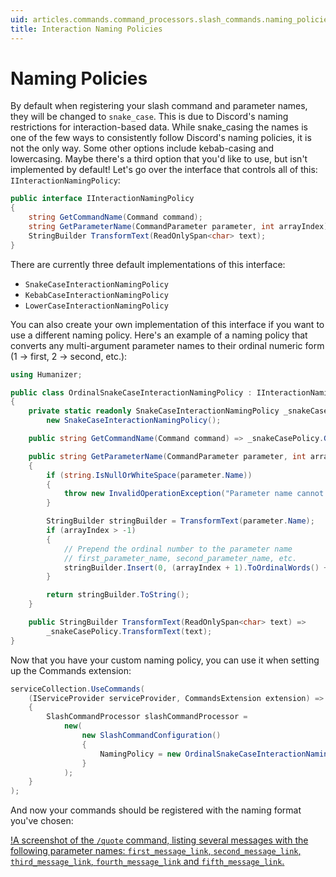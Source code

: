 ```yaml
---
uid: articles.commands.command_processors.slash_commands.naming_policies
title: Interaction Naming Policies
---
```


# Naming Policies

By default when registering your slash command and parameter names, they will be changed to `snake_case`. This is due to Discord's naming restrictions for interaction-based data. While snake_casing the names is one of the few ways to consistently follow Discord's naming policies, it is not the only way. Some other options include kebab-casing and lowercasing. Maybe there's a third option that you'd like to use, but isn't implemented by default! Let's go over the interface that controls all of this: `IInteractionNamingPolicy`:

```cs
public interface IInteractionNamingPolicy
{
    string GetCommandName(Command command);
    string GetParameterName(CommandParameter parameter, int arrayIndex);
    StringBuilder TransformText(ReadOnlySpan<char> text);
}
```

There are currently three default implementations of this interface:
- `SnakeCaseInteractionNamingPolicy`
- `KebabCaseInteractionNamingPolicy`
- `LowerCaseInteractionNamingPolicy`

You can also create your own implementation of this interface if you want to use a different naming policy. Here's an example of a naming policy that converts any multi-argument parameter names to their ordinal numeric form (1 -> first, 2 -> second, etc.):

```cs
using Humanizer;

public class OrdinalSnakeCaseInteractionNamingPolicy : IInteractionNamingPolicy
{
    private static readonly SnakeCaseInteractionNamingPolicy _snakeCasePolicy =
        new SnakeCaseInteractionNamingPolicy();

    public string GetCommandName(Command command) => _snakeCasePolicy.GetCommandName(command);

    public string GetParameterName(CommandParameter parameter, int arrayIndex)
    {
        if (string.IsNullOrWhiteSpace(parameter.Name))
        {
            throw new InvalidOperationException("Parameter name cannot be null or empty.");
        }

        StringBuilder stringBuilder = TransformText(parameter.Name);
        if (arrayIndex > -1)
        {
            // Prepend the ordinal number to the parameter name
            // first_parameter_name, second_parameter_name, etc.
            stringBuilder.Insert(0, (arrayIndex + 1).ToOrdinalWords() + "_");
        }

        return stringBuilder.ToString();
    }

    public StringBuilder TransformText(ReadOnlySpan<char> text) =>
        _snakeCasePolicy.TransformText(text);
}
```

Now that you have your custom naming policy, you can use it when setting up the Commands extension:

```cs
serviceCollection.UseCommands(
    (IServiceProvider serviceProvider, CommandsExtension extension) =>
    {
        SlashCommandProcessor slashCommandProcessor =
            new(
                new SlashCommandConfiguration()
                {
                    NamingPolicy = new OrdinalSnakeCaseInteractionNamingPolicy(),
                }
            );
    }
);
```

And now your commands should be registered with the naming format you've chosen:

[!A screenshot of the `/quote` command, listing several messages with the following parameter names: `first_message_link`, `second_message_link`, `third_message_link`, `fourth_message_link` and `fifth_message_link`.](../../images/commands/processors/slash_commands/naming_policies/ordinal_snake_case.png)